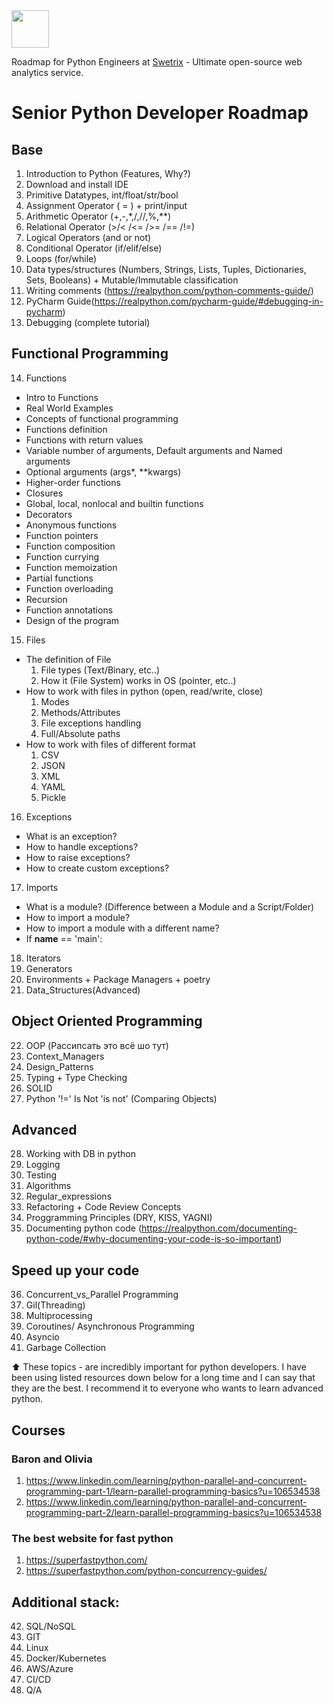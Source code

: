 <a href="https://swetrix.com/?ref=python-roadmap">
    <img src="https://swetrix.com/assets/logo_blue.svg" alt="" height="60" />
</a>

Roadmap for Python Engineers at [Swetrix](https://swetrix.com/?ref=python-roadmap) - Ultimate open-source web analytics service.

# Senior Python Developer Roadmap

## Base
1. Introduction to Python (Features, Why?)
2. Download and install IDE
3. Primitive Datatypes, int/float/str/bool
4. Assignment Operator ( = ) + print/input
5. Arithmetic Operator (+,-,*,/,//,%,**)
6. Relational Operator (>/< /<= />= /== /!=)
7. Logical Operators (and or not)
8. Conditional Operator (if/elif/else)
9. Loops (for/while) 
10. Data types/structures (Numbers, Strings, Lists, Tuples, Dictionaries, Sets, Booleans) + Mutable/Immutable
    classification
11. Writing comments (https://realpython.com/python-comments-guide/)
12. PyCharm Guide(https://realpython.com/pycharm-guide/#debugging-in-pycharm)
13. Debugging (complete tutorial)

## Functional Programming
14. Functions
 - Intro to Functions
 - Real World Examples
 - Concepts of functional programming
 - Functions definition
 - Functions with return values
 - Variable number of arguments, Default arguments and Named arguments
 - Optional arguments (args*, **kwargs)
 - Higher-order functions
 - Closures
 - Global, local, nonlocal and builtin functions
 - Decorators
 - Anonymous functions
 - Function pointers
 - Function composition
 - Function currying
 - Function memoization
 - Partial functions
 - Function overloading
 - Recursion
 - Function annotations
 - Design of the program

15. Files
 - The definition of File
    1. File types (Text/Binary, etc..)
    2. How it (File System) works in OS (pointer, etc..)
 - How to work with files in python (open, read/write, close)
    1. Modes
    2. Methods/Attributes
    3. File exceptions handling
    4. Full/Absolute paths
 - How to work with files of different format
    1. CSV
    2. JSON
    3. XML
    4. YAML
    5. Pickle

16. Exceptions
 - What is an exception?
 - How to handle exceptions?
 - How to raise exceptions?
 - How to create custom exceptions?

17. Imports
 - What is a module? (Difference between a Module and a Script/Folder)
 - How to import a module?
 - How to import a module with a different name?
 - If __name__ == 'main':

18. Iterators
19. Generators
20. Environments + Package Managers + poetry
21. Data_Structures(Advanced)

## Object Oriented Programming
22. OOP (Рассипсать это всё шо тут)
23. Context_Managers
24. Design_Patterns
25. Typing + Type Checking
26. SOLID
27. Python '!=' Is Not 'is not' (Comparing Objects)

## Advanced
28. Working with DB in python
29. Logging
30. Testing
31. Algorithms
32. Regular_expressions
33. Refactoring + Code Review Concepts
34. Proggramming Principles (DRY, KISS, YAGNI)
35. Documenting python code (https://realpython.com/documenting-python-code/#why-documenting-your-code-is-so-important)

## Speed up your code
36. Concurrent_vs_Parallel Programming
37. Gil(Threading)
38. Multiprocessing
39. Coroutines/ Asynchronous Programming
40. Asyncio
41. Garbage Collection

⬆️ These topics - are incredibly important for python developers. I have been using listed resources down below for a long time and I can say that they are the best. I recommend it to everyone who wants to learn advanced python.

## Courses
### Baron and Olivia 
1. https://www.linkedin.com/learning/python-parallel-and-concurrent-programming-part-1/learn-parallel-programming-basics?u=106534538
2. https://www.linkedin.com/learning/python-parallel-and-concurrent-programming-part-2/learn-parallel-programming-basics?u=106534538

### The best website for fast python
1. https://superfastpython.com/
2. https://superfastpython.com/python-concurrency-guides/

## Additional stack:
42. SQL/NoSQL
43. GIT
44. Linux
45. Docker/Kubernetes
46. AWS/Azure
47. CI/CD
48. Q/A
